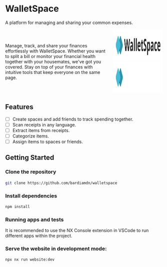 # WalletSpace

A platform for managing and sharing your common expenses.

<div style="display: flex; justify-content: space-between; align-items: center;">
<div style="flex: 2; padding-right: 20px;">

Manage, track, and share your finances effortlessly with WalletSpace. Whether you want to split a bill or monitor your financial health together with your housemates, we've got you covered. Stay on top of your finances with intuitive tools that keep everyone on the same page.

</div>
  <div style="flex: 1;" align="right">
  <img src="libs/assets/images/logo-lockup-bright.svg#gh-light-mode-only" height="100px" alt="WalletSpace logo (bright mode)">
  <img src="libs/assets/images/logo-lockup-dark.svg#gh-dark-mode-only" height="100px" alt="WalletSpace logo (dark mode)">
</div>
</div>

## Features

- [ ] Create spaces and add friends to track spending together.
- [ ] Scan receipts in any language.
- [ ] Extract items from receipts.
- [ ] Categorize items.
- [ ] Assign items to spaces or friends.

## Getting Started

### Clone the repository

```bash
git clone https://github.com/bardiamdn/walletspace
```

### Install dependencies

```bash
npm install
```

### Running apps and tests

It is recommended to use the NX Console extension in VSCode to run different apps within the project.

### Serve the website in development mode:

```bash
npx nx run website:dev
```
